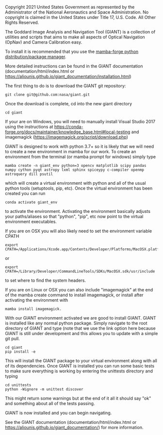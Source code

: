 Copyright 2021 United States Government as represented by the Administrator of the National Aeronautics and Space
Administration.  No copyright is claimed in the United States under Title 17, U.S. Code. All Other Rights Reserved.

The Goddard Image Analysis and Navigation Tool (GIANT) is a collection of utilities and
scripts that aims to make all aspects of Optical Navigation (OpNav) and Camera Calibration easy.

To install it is recommended that you use the
[mamba-forge python distribution/package manager](https://github.com/conda-forge/miniforge#mambaforge).

More detailed instructions can be found in the GIANT documentation (documentation/html/index.html or https://aliounis.github.io/giant_documentation/installation.html)

The first thing to do is to download the GIANT git repository:

    git clone git@github.com:nasa/giant.git

Once the download is complete, cd into the new giant directory

    cd giant

If your are on Windows, you will need to manually install Visual Studio 2017 using the instructions at 
https://conda-forge.org/docs/maintainer/knowledge_base.html#local-testing and imagemagick (https://imagemagick.org/script/download.php)

GIANT is designed to work with python 3.7+ so it is likely that we will need to create a new environment in mamba for
our work.  To create an environment from the terminal (or mamba prompt for windows) simply type

    mamba create -n giant_env python=3 opencv matplotlib scipy pandas numpy cython pyqt astropy lxml sphinx spiceypy c-compiler openmp astroquery dill psutil


which will create a virtual environment with python and all of the usual python tools (setuptools, pip,
etc).  Once the virtual environment has been created you can run

    conda activate giant_env

to activate the environment.  Activating the environment basically adjusts your paths/aliases so that "python", "pip",
etc now point to the virtual environment executables.  

If you are on OSX you will also likely need to set the environment variable CPATH

    export CPATH=/Applications/Xcode.app/Contents/Developer/Platforms/MacOSX.platform/Developer/SDKs/MacOSX.sdk/usr/include

or

    export CPATH=/Library/Developer/CommandLineTools/SDKs/MacOSX.sdk/usr/include

to set where to find the system headers.

If you are on Linux or OSX you can also include "imagemagick" at the end of the mamba create command to install imagemagick, or install after 
activating the environment with 

    mamba install imagemagick.

With our GIANT environment activated we are good to install GIANT.  GIANT is installed like any normal python
package.  Simply navigate to the root directory of GIANT and type (note that we use the link option here because
GIANT is still under development and this allows you to update with a simple git pull.

    cd giant
    pip install -e

This will install the GIANT package to your virtual environment along with all of its dependencies.  Once GIANT is
installed you can run some basic tests to make sure everything is working by entering the unittests directory and
typing
   
    cd unittests
    python -Wignore -m unittest discover

This might return some warnings  but at the end of it all it should say "ok" and something about all of the
tests passing.

GIANT is now installed and you can begin navigating.

See the GIANT documentation (documentation/html/index.html or https://aliounis.github.io/giant_documentation/) for more information.
